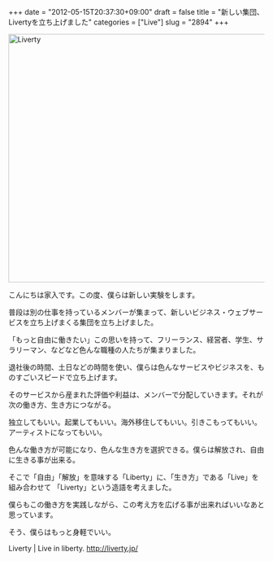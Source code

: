 +++
date = "2012-05-15T20:37:30+09:00"
draft = false
title = "新しい集団、Livertyを立ち上げました"
categories = ["Live"]
slug = "2894"
+++

<img src="http://ieiri.net/wordpress/wp-content/uploads/2012/05/liverty.jpg" alt="Liverty" title="liverty.jpg" border="0" width="600" height="488" />


こんにちは家入です。この度、僕らは新しい実験をします。

普段は別の仕事を持っているメンバーが集まって、新しいビジネス・ウェブサービスを立ち上げまくる集団を立ち上げました。

「もっと自由に働きたい」この思いを持って、フリーランス、経営者、学生、サラリーマン、などなど色んな職種の人たちが集まりました。

退社後の時間、土日などの時間を使い、僕らは色んなサービスやビジネスを、ものすごいスピードで立ち上げます。

そのサービスから産まれた評価や利益は、メンバーで分配していきます。それが次の働き方、生き方につながる。

独立してもいい。起業してもいい。海外移住してもいい。引きこもってもいい。アーティストになってもいい。

色んな働き方が可能になり、色んな生き方を選択できる。僕らは解放され、自由に生きる事が出来る。

そこで「自由」「解放」を意味する「Liberty」に、「生き方」である「Live」を組み合わせて 「Liverty」という造語を考えました。

僕らもこの働き方を実践しながら、この考え方を広げる事が出来ればいいなあと思っています。

そう、僕らはもっと身軽でいい。

Liverty | Live in liberty.
<a href="http://liverty.jp/">http://liverty.jp/</a>
